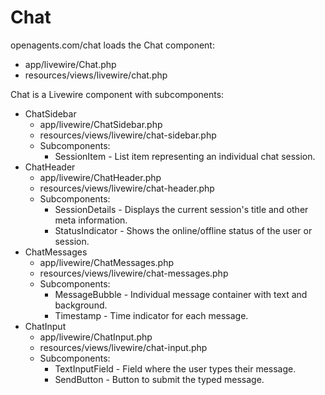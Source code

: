 # Chat

openagents.com/chat loads the Chat component:
- app/livewire/Chat.php
- resources/views/livewire/chat.php

Chat is a Livewire component with subcomponents:
- ChatSidebar
  - app/livewire/ChatSidebar.php
  - resources/views/livewire/chat-sidebar.php
  - Subcomponents:
    - SessionItem - List item representing an individual chat session.
- ChatHeader
  - app/livewire/ChatHeader.php
  - resources/views/livewire/chat-header.php
  - Subcomponents:
    - SessionDetails - Displays the current session's title and other meta information.
    - StatusIndicator - Shows the online/offline status of the user or session.
- ChatMessages
  - app/livewire/ChatMessages.php
  - resources/views/livewire/chat-messages.php
  - Subcomponents:
    - MessageBubble - Individual message container with text and background.
    - Timestamp - Time indicator for each message.
- ChatInput
  - app/livewire/ChatInput.php
  - resources/views/livewire/chat-input.php
  - Subcomponents:
    - TextInputField - Field where the user types their message.
    - SendButton - Button to submit the typed message.
